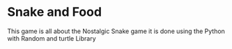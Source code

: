 # Snake and Food
This game is all about the Nostalgic Snake game it is done using the Python with Random and turtle Library
